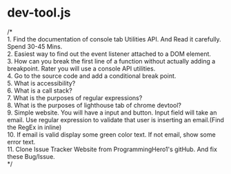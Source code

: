 # dev-tool.js
/*<br>
        1. Find the documentation of console tab Utilities API. And Read it carefully. Spend 30-45 Mins. <br>
        2. Easiest way to find out  the event listener attached to a DOM element.<br>
        3. How can you break the first line of a function without actually adding a breakpoint. Rater you will use a console API utilities.<br>
        4. Go to the source code and add a conditional break point.<br>
        5. What is accessibility?<br>
        6. What is a call stack?<br>
        7. What is the purposes of regular expressions?<br>
        8. What is the purposes of lighthouse tab of chrome devtool?<br>
        9. Simple website. You will have a input and button. Input field will take an email. Use regular expression to validate that user is inserting an email.(Find the RegEx in inline)<br>
        10. If email is valid display some green color text. If not email, show some error text.<br>
        11. Clone Issue Tracker Website from ProgrammingHero1's gitHub. And fix these Bug/Issue.<br>
*/